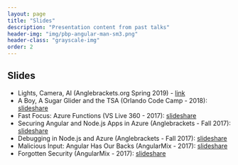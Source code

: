 ```yaml
---
layout: page
title: "Slides"
description: "Presentation content from past talks"
header-img: "img/pbp-angular-man-sm3.png"
header-class: "grayscale-img"
order: 2
---
```


## Slides

* Lights, Camera, AI (Anglebrackets.org Spring 2019) - [link](./_slides/2019-lights-camera-ai-share.pptx)
* A Boy, A Sugar Glider and the TSA (Orlando Code Camp - 2018): [slideshare](https://aka.ms/bc-occ18)
* Fast Focus: Azure Functions (VS Live 360 - 2017): [slideshare](https://www.slideshare.net/BrianClark104/fast-focus-azure-functions/)
* Securing Angular and Node.js Apps in Azure (Anglebrackets - Fall 2017): [slideshare](https://www.slideshare.net/BrianClark104/securing-angular-and-nodejs-apps-in-azure)
* Debugging in Node.js and Azure (Anglebrackets - Fall 2017): [slideshare](https://www.slideshare.net/BrianClark104/debugging-in-nodejs-and-azure/)
* Malicious Input: Angular Has Our Backs (AngularMix - 2017): [slideshare](https://www.slideshare.net/BrianClark104/malicious-input-angular-has-our-back)
* Forgotten Security (AngularMix - 2017): [slideshare](https://www.slideshare.net/BrianClark104/forgotten-security)
